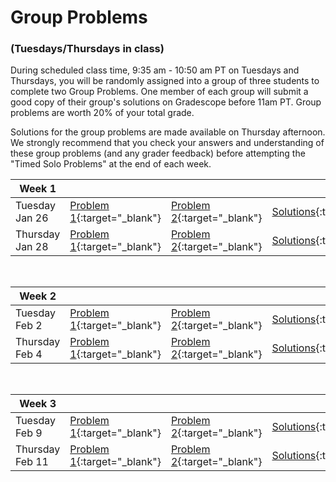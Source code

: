 # Group Problems
### (Tuesdays/Thursdays in class)

During scheduled class time, 9:35 am - 10:50 am PT on Tuesdays and Thursdays, you will be randomly assigned into a group of three students to complete two Group Problems. One member of each group will submit a good copy of their group's solutions on Gradescope before 11am PT. Group problems are worth 20% of your total grade. 

Solutions for the group problems are made available on Thursday afternoon. We strongly recommend that you check your answers and understanding of these group problems (and any grader feedback) before attempting the "Timed Solo Problems" at the end of each week. 


Week 1 |  |  | |
---| --- | -- | -- |
Tuesday Jan 26 | [Problem 1](){:target="_blank"} | [Problem 2](){:target="_blank"} | [Solutions](){:target="_blank"} 
Thursday Jan 28 | [Problem 1](){:target="_blank"} | [Problem 2](){:target="_blank"}| [Solutions](){:target="_blank"} 

<br>

Week 2 |  |  | |
---| --- | -- | -- |
Tuesday Feb 2 | [Problem 1](){:target="_blank"} | [Problem 2](){:target="_blank"} | [Solutions](){:target="_blank"} 
Thursday Feb 4 | [Problem 1](){:target="_blank"} | [Problem 2](){:target="_blank"}| [Solutions](){:target="_blank"} 

<br>

Week 3 |  |  | |
---| --- | -- | -- |
Tuesday Feb 9 | [Problem 1](){:target="_blank"} | [Problem 2](){:target="_blank"} | [Solutions](){:target="_blank"} 
Thursday Feb 11 | [Problem 1](){:target="_blank"} | [Problem 2](){:target="_blank"}| [Solutions](){:target="_blank"} 
